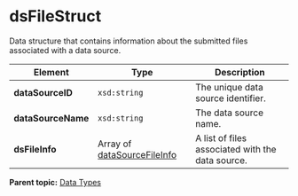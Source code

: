 # dsFileStruct

Data structure that contains information about the submitted files associated with a data source.

|Element|Type|Description|
|-------|----|-----------|
|**dataSourceID** |`xsd:string` | The unique data source identifier. |
|**dataSourceName** |`xsd:string` | The data source name. |
|**dsFileInfo** |Array of [dataSourceFileInfo](r_data_source_file_info.md#) | A list of files associated with the data source. |

**Parent topic:** [Data Types](../data_types/c_data_types.md)

